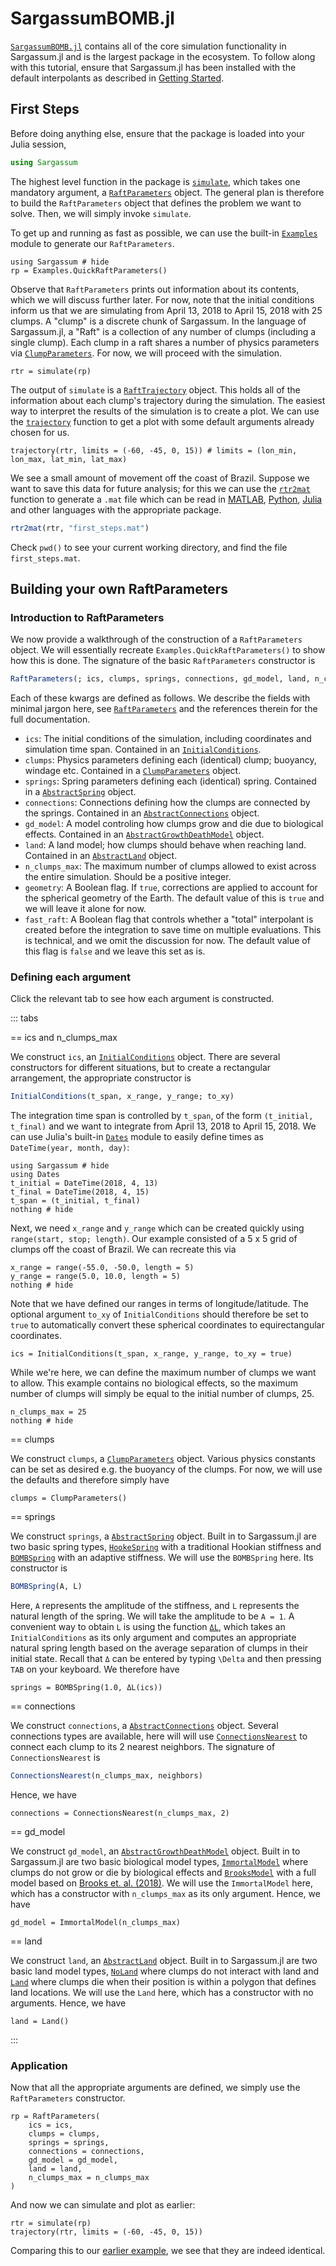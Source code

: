 # SargassumBOMB.jl

[`SargassumBOMB.jl`](https://github.com/70Gage70/SargassumBOMB.jl) contains all of the core simulation functionality in Sargassum.jl and is the largest package in the ecosystem. To follow along with this tutorial, ensure that Sargassum.jl has been installed with the default interpolants as described in [Getting Started](getting-started.md). 

## First Steps

Before doing anything else, ensure that the package is loaded into your Julia session,

```julia
using Sargassum
```

The highest level function in the package is [`simulate`](@ref), which takes one mandatory argument, a [`RaftParameters`](@ref) object. The general plan is therefore to build the `RaftParameters` object that defines the problem we want to solve. Then, we will simply invoke `simulate`.

To get up and running as fast as possible, we can use the built-in [`Examples`](s-bomb-examples-api.md) module to generate our `RaftParameters`.

```@example s-bomb-1
using Sargassum # hide
rp = Examples.QuickRaftParameters()
```

Observe that `RaftParameters` prints out information about its contents, which we will discuss further later. For now, note that the initial conditions inform us that we are simulating from April 13, 2018 to April 15, 2018 with 25 clumps. A "clump" is a discrete chunk of Sargassum. In the language of Sargassum.jl, a "Raft" is a collection of any number of clumps (including a single clump). Each clump in a raft shares a number of physics parameters via [`ClumpParameters`](@ref). For now, we will proceed with the simulation.

```@example s-bomb-1
rtr = simulate(rp)
```

The output of `simulate` is a [`RaftTrajectory`](@ref) object. This holds all of the information about each clump's trajectory during the simulation. The easiest way to interpret the results of the simulation is to create a plot. We can use the [`trajectory`](@ref) function to get a plot with some default arguments already chosen for us.

```@example s-bomb-1
trajectory(rtr, limits = (-60, -45, 0, 15)) # limits = (lon_min, lon_max, lat_min, lat_max)
```

We see a small amount of movement off the coast of Brazil. Suppose we want to save this data for future analysis; for this we can use the [`rtr2mat`](@ref) function to generate a `.mat` file which can be read in [MATLAB](https://www.mathworks.com/help/matlab/ref/load.html), [Python](https://github.com/skjerns/mat7.3), [Julia](https://github.com/JuliaIO/MAT.jl) and other languages with the appropriate package.

```julia
rtr2mat(rtr, "first_steps.mat")
```

Check `pwd()` to see your current working directory, and find the file `first_steps.mat`.


## Building your own RaftParameters

### Introduction to RaftParameters

We now provide a walkthrough of the construction of a `RaftParameters` object. We will essentially recreate `Examples.QuickRaftParameters()` to show how this is done. The signature of the basic `RaftParameters` constructor is

```julia
RaftParameters(; ics, clumps, springs, connections, gd_model, land, n_clumps_max, geometry = true, fast_raft = false)
```

Each of these kwargs are defined as follows. We describe the fields with minimal jargon here, see [`RaftParameters`](@ref) and the references therein for the full documentation.

- `ics`: The initial conditions of the simulation, including coordinates and simulation time span. Contained in an [`InitialConditions`](@ref).
- `clumps`: Physics parameters defining each (identical) clump; buoyancy, windage etc. Contained in a [`ClumpParameters`](@ref) object.
- `springs`: Spring parameters defining each (identical) spring. Contained in a [`AbstractSpring`](@ref) object.
- `connections`: Connections defining how the clumps are connected by the springs. Contained in an [`AbstractConnections`](@ref) object.
- `gd_model`: A model controling how clumps grow and die due to biological effects. Contained in an [`AbstractGrowthDeathModel`](@ref) object.
- `land`: A land model; how clumps should behave when reaching land. Contained in an [`AbstractLand`](@ref) object.
- `n_clumps_max`: The maximum number of clumps allowed to exist across the entire simulation. Should be a positive integer.
- `geometry`: A Boolean flag. If `true`, corrections are applied to account for the spherical geometry of the Earth. The default value of this is `true` and we will leave it alone for now.
- `fast_raft`: A Boolean flag that controls whether a "total" interpolant is created before the integration to save time on multiple evaluations. This is technical, and we omit the discussion for now. The default value of this flag is `false` and we leave this set as is.

### Defining each argument

Click the relevant tab to see how each argument is constructed.

::: tabs

== ics and n\_clumps\_max

We construct `ics`, an [`InitialConditions`](@ref) object. There are several constructors for different situations, but to create a rectangular arrangement, the appropriate constructor is 

```julia
InitialConditions(t_span, x_range, y_range; to_xy)
```

The integration time span is controlled by `t_span`, of the form `(t_initial, t_final)` and we want to integrate from April 13, 2018 to April 15, 2018. We can use Julia's built-in [`Dates`](https://docs.julialang.org/en/v1/stdlib/Dates/) module to easily define times as `DateTime(year, month, day)`:

```@example s-bomb-2
using Sargassum # hide
using Dates
t_initial = DateTime(2018, 4, 13)
t_final = DateTime(2018, 4, 15)
t_span = (t_initial, t_final)
nothing # hide
```

Next, we need `x_range` and `y_range` which can be created quickly using `range(start, stop; length)`. Our example consisted of a 5 x 5 grid of clumps off the coast of Brazil. We can recreate this via

```@example s-bomb-2
x_range = range(-55.0, -50.0, length = 5)
y_range = range(5.0, 10.0, length = 5)
nothing # hide
```

Note that we have defined our ranges in terms of longitude/latitude. The optional argument `to_xy` of `InitialConditions` should therefore be set to `true` to automatically convert these spherical coordinates to equirectangular coordinates.

```@example s-bomb-2
ics = InitialConditions(t_span, x_range, y_range, to_xy = true)
```

While we're here, we can define the maximum number of clumps we want to allow. This example contains no biological effects, so the maximum number of clumps will simply be equal to the initial number of clumps, 25.

```@example s-bomb-2
n_clumps_max = 25
nothing # hide
```

== clumps

We construct `clumps`, a [`ClumpParameters`](@ref) object. Various physics constants can be set as desired e.g. the buoyancy of the clumps. For now, we will use the defaults and therefore simply have

```@example s-bomb-2
clumps = ClumpParameters()
```

== springs

We construct `springs`, a [`AbstractSpring`](@ref) object. Built in to Sargassum.jl are two basic spring types, [`HookeSpring`](@ref) with a traditional Hookian stiffness and [`BOMBSpring`](@ref) with an adaptive stiffness. We will use the `BOMBSpring` here. Its constructor is 

```julia
BOMBSpring(A, L)
```

Here, `A` represents the amplitude of the stiffness, and `L` represents the natural length of the spring. We will take the amplitude to be `A = 1`. A convenient way to obtain `L` is using the function [`ΔL`](@ref), which takes an `InitialConditions` as its only argument and computes an appropriate natural spring length based on the average separation of clumps in their initial state. Recall that `Δ` can be entered by typing `\Delta` and then pressing `TAB` on your keyboard. We therefore have

```@example s-bomb-2
springs = BOMBSpring(1.0, ΔL(ics))
```

== connections

We construct `connections`, a [`AbstractConnections`](@ref) object. Several connections types are available, here will will use [`ConnectionsNearest`](@ref) to connect each clump to its 2 nearest neighbors. The signature of `ConnectionsNearest` is

```julia
ConnectionsNearest(n_clumps_max, neighbors)
```

Hence, we have

```@example s-bomb-2
connections = ConnectionsNearest(n_clumps_max, 2)
```

== gd_model

We construct `gd_model`, an [`AbstractGrowthDeathModel`](@ref) object. Built in to Sargassum.jl are two basic biological model types, [`ImmortalModel`](@ref) where clumps do not grow or die by biological effects and [`BrooksModel`](@ref) with a full model based on [Brooks et. al. (2018)](https://www.int-res.com/abstracts/meps/v599/p1-18/). We will use the `ImmortalModel` here, which has a constructor with `n_clumps_max` as its only argument. Hence, we have

```@example s-bomb-2
gd_model = ImmortalModel(n_clumps_max)
```

== land

We construct `land`, an [`AbstractLand`](@ref) object. Built in to Sargassum.jl are two basic land model types, [`NoLand`](@ref) where clumps do not interact with land and [`Land`](@ref) where clumps die when their position is within a polygon that defines land locations. We will use the `Land` here, which has a constructor with no arguments. Hence, we have

```@example s-bomb-2
land = Land()
```

:::

### Application

Now that all the appropriate arguments are defined, we simply use the `RaftParameters` constructor.

```@example s-bomb-2
rp = RaftParameters(
    ics = ics,
    clumps = clumps,
    springs = springs,
    connections = connections,
    gd_model = gd_model,
    land = land,
    n_clumps_max = n_clumps_max
)
```

And now we can simulate and plot as earlier:

```@example s-bomb-2
rtr = simulate(rp)
trajectory(rtr, limits = (-60, -45, 0, 15))
```

Comparing this to our [earlier example](#First-Steps), we see that they are indeed identical.

